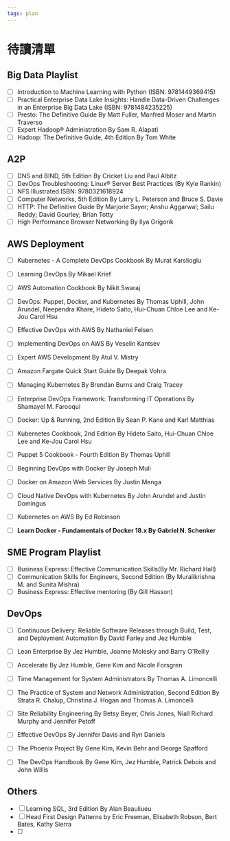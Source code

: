 ```yaml
---
tags: plan
---
```

# 待讀清單

## Big Data Playlist
- [ ] Introduction to Machine Learning with Python (ISBN: 9781449369415)
- [ ] Practical Enterprise Data Lake Insights: Handle Data-Driven Challenges in an Enterprise Big Data Lake (ISBN: 9781484235225)
- [ ] Presto: The Definitive Guide By Matt Fuller, Manfred Moser and Martin Traverso
- [ ] Expert Hadoop® Administration By Sam R. Alapati
- [ ] Hadoop: The Definitive Guide, 4th Edition By Tom White
## A2P
- [ ] DNS and BIND, 5th Edition By Cricket Liu and Paul Albitz
- [ ] DevOps Troubleshooting: Linux® Server Best Practices (By Kyle Rankin)
- [ ] NFS Illustrated ISBN: 9780321618924
- [ ] Computer Networks, 5th Edition By Larry L. Peterson and Bruce S. Davie
- [ ] HTTP: The Definitive Guide By Marjorie Sayer; Anshu Aggarwal; Sailu Reddy; David Gourley; Brian Totty
- [ ] High Performance Browser Networking By Ilya Grigorik

## AWS Deployment
- [ ] Kubernetes - A Complete DevOps Cookbook By Murat Karslioglu
- [ ] Learning DevOps By Mikael Krief
- [ ] AWS Automation Cookbook By Nikit Swaraj
- [ ] DevOps: Puppet, Docker, and Kubernetes By Thomas Uphill, John Arundel, Neependra Khare, Hideto Saito, Hui-Chuan Chloe Lee and Ke-Jou Carol Hsu
- [ ] Effective DevOps with AWS By Nathaniel Felsen
- [ ] Implementing DevOps on AWS By Veselin Kantsev
- [ ] Expert AWS Development By Atul V. Mistry
- [ ] Amazon Fargate Quick Start Guide By Deepak Vohra
- [ ] Managing Kubernetes By Brendan Burns and Craig Tracey
- [ ] Enterprise DevOps Framework: Transforming IT Operations By Shamayel M. Farooqui
- [ ] Docker: Up & Running, 2nd Edition By Sean P. Kane and Karl Matthias
- [ ] Kubernetes Cookbook, 2nd Edition By Hideto Saito, Hui-Chuan Chloe Lee and Ke-Jou Carol Hsu
- [ ] Puppet 5 Cookbook - Fourth Edition By Thomas Uphill
- [ ] Beginning DevOps with Docker By Joseph Muli
- [ ] Docker on Amazon Web Services By Justin Menga
- [ ] Cloud Native DevOps with Kubernetes By John Arundel and Justin Domingus
- [ ] Kubernetes on AWS By Ed Robinson
- [ ] **Learn Docker - Fundamentals of Docker 18.x By Gabriel N. Schenker**


## SME Program Playlist
- [ ] Business Express: Effective Communication Skills(By Mr. Richard Hall)
- [ ] Communication Skills for Engineers, Second Edition (By Muralikrishna M. and Sunita Mishra)
- [ ] Business Express: Effective mentoring (By Gill Hasson)

## DevOps
- [ ] Continuous Delivery: Reliable Software Releases through Build, Test, and Deployment Automation By David Farley and Jez Humble
- [ ] Lean Enterprise By Jez Humble, Joanne Molesky and Barry O'Reilly
- [ ] Accelerate By Jez Humble, Gene Kim and Nicole Forsgren
- [ ] Time Management for System Administrators By Thomas A. Limoncelli
- [ ] The Practice of System and Network Administration, Second Edition By Strata R. Chalup, Christina J. Hogan and Thomas A. Limoncelli
- [ ] Site Reliability Engineering By Betsy Beyer, Chris Jones, Niall Richard Murphy and Jennifer Petoff
- [ ] Effective DevOps By Jennifer Davis and Ryn Daniels
- [ ] The Phoenix Project By Gene Kim, Kevin Behr and George Spafford
- [ ] The DevOps Handbook By Gene Kim, Jez Humble, Patrick Debois and John Willis


## Others
- [ ] Learning SQL, 3rd Edition By Alan Beauliueu
- [ ] Head First Design Patterns by Eric Freeman, Elisabeth Robson, Bert Bates, Kathy Sierra
- [ ] 